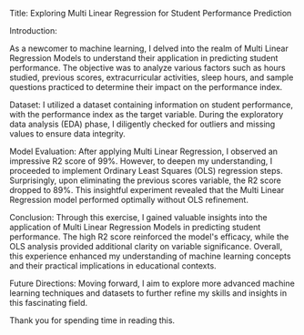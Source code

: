 Title: Exploring Multi Linear Regression for Student Performance Prediction


Introduction:


As a newcomer to machine learning, I delved into the realm of Multi Linear Regression Models to understand their application in predicting student performance. The objective was to analyze various factors such as hours studied, previous scores, extracurricular activities, sleep hours, and sample questions practiced to determine their impact on the performance index.

Dataset:
I utilized a dataset containing information on student performance, with the performance index as the target variable. During the exploratory data analysis (EDA) phase, I diligently checked for outliers and missing values to ensure data integrity.

Model Evaluation:
After applying Multi Linear Regression, I observed an impressive R2 score of 99%. However, to deepen my understanding, I proceeded to implement Ordinary Least Squares (OLS) regression steps. Surprisingly, upon eliminating the previous scores variable, the R2 score dropped to 89%. This insightful experiment revealed that the Multi Linear Regression model performed optimally without OLS refinement.

Conclusion:
Through this exercise, I gained valuable insights into the application of Multi Linear Regression Models in predicting student performance. The high R2 score reinforced the model's efficacy, while the OLS analysis provided additional clarity on variable significance. Overall, this experience enhanced my understanding of machine learning concepts and their practical implications in educational contexts.

Future Directions:
Moving forward, I aim to explore more advanced machine learning techniques and datasets to further refine my skills and insights in this fascinating field.

 Thank you for spending time in reading this.
